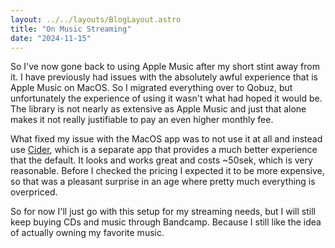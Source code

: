 ```yaml
---
layout: ../../layouts/BlogLayout.astro
title: "On Music Streaming"
date: "2024-11-15"
---
```


So I've now gone back to using Apple Music after my short stint away from it.
I have previously had issues with the absolutely awful experience that is Apple Music on MacOS.
So I migrated everything over to Qobuz, but unfortunately the experience of using it wasn't what had hoped it would be.
The library is not nearly as extensive as Apple Music and just that alone makes it not really justifiable to pay an even higher monthly fee.

What fixed my issue with the MacOS app was to not use it at all and instead use [Cider](https://cider.sh/), which is a separate app that provides a much better experience that the default.
It looks and works great and costs ~50sek, which is very reasonable. Before I checked the pricing I expected it to be more expensive, so that was a pleasant surprise in an age where pretty much everything is overpriced.

So for now I'll just go with this setup for my streaming needs, but I will still keep buying CDs and music through Bandcamp.
Because I still like the idea of actually owning my favorite music.
